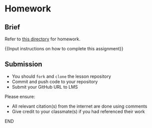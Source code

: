 # Homework

## Brief

Refer to [this directory](./src/homework) for homework.

{{Input instructions on how to complete this assignment}}

## Submission

- You should `fork` and `clone` the lesson repository
- Commit and push code to your repository
- Submit your GitHub URL to LMS

Please ensure:
- All relevant citation(s) from the internet are done using comments
- Give credit to your classmate(s) if you had referenced their work

END